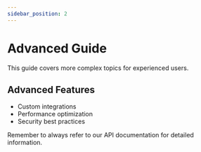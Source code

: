 ```yaml
---
sidebar_position: 2
---
```


# Advanced Guide

This guide covers more complex topics for experienced users.

## Advanced Features

- Custom integrations
- Performance optimization
- Security best practices

Remember to always refer to our API documentation for detailed information.
